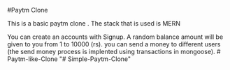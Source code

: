 #Paytm Clone

This is a basic paytm clone .
The stack that is used is MERN

You can create an accounts with Signup.
A random balance amount will be given to you from 1 to 10000 (rs).
you can send a money to different users (the send money process is implented using transactions in mongoose).
#   P a y t m - l i k e - C l o n e  
 "# Simple-Paytm-Clone" 
